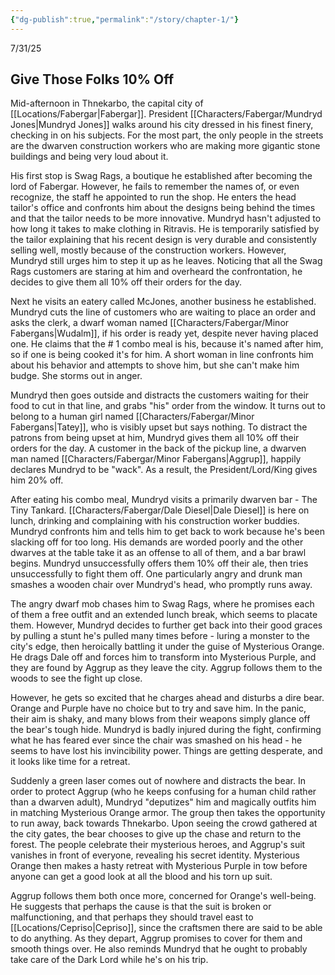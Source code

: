 ```yaml
---
{"dg-publish":true,"permalink":"/story/chapter-1/"}
---
```


7/31/25

## Give Those Folks 10% Off
Mid-afternoon in Thnekarbo, the capital city of [[Locations/Fabergar\|Fabergar]]. President [[Characters/Fabergar/Mundryd Jones\|Mundryd Jones]] walks around his city dressed in his finest finery, checking in on his subjects. For the most part, the only people in the streets are the dwarven construction workers who are making more gigantic stone buildings and being very loud about it.

His first stop is Swag Rags, a boutique he established after becoming the lord of Fabergar. However, he fails to remember the names of, or even recognize, the staff he appointed to run the shop. He enters the head tailor's office and confronts him about the designs being behind the times and that the tailor needs to be more innovative. Mundryd hasn't adjusted to how long it takes to make clothing in Ritravis. He is temporarily satisfied by the tailor explaining that his recent design is very durable and consistently selling well, mostly because of the construction workers. However, Mundryd still urges him to step it up as he leaves. Noticing that all the Swag Rags customers are staring at him and overheard the confrontation, he decides to give them all 10% off their orders for the day.

Next he visits an eatery called McJones, another business he established. Mundryd cuts the line of customers who are waiting to place an order and asks the clerk, a dwarf woman named [[Characters/Fabergar/Minor Fabergans\|Wudalm]], if his order is ready yet, despite never having placed one. He claims that the # 1 combo meal is his, because it's named after him, so if one is being cooked it's for him. A short woman in line confronts him about his behavior and attempts to shove him, but she can't make him budge. She storms out in anger.

Mundryd then goes outside and distracts the customers waiting for their food to cut in that line, and grabs "his" order from the window. It turns out to belong to a human girl named [[Characters/Fabergar/Minor Fabergans\|Tatey]], who is visibly upset but says nothing. To distract the patrons from being upset at him, Mundryd gives them all 10% off their orders for the day. A customer in the back of the pickup line, a dwarven man named [[Characters/Fabergar/Minor Fabergans\|Aggrup]], happily declares Mundryd to be "wack". As a result, the President/Lord/King gives him 20% off.

After eating his combo meal, Mundryd visits a primarily dwarven bar - The Tiny Tankard. [[Characters/Fabergar/Dale Diesel\|Dale Diesel]] is here on lunch, drinking and complaining with his construction worker buddies. Mundryd confronts him and tells him to get back to work because he's been slacking off for too long. His demands are worded poorly and the other dwarves at the table take it as an offense to all of them, and a bar brawl begins. Mundryd unsuccessfully offers them 10% off their ale, then tries unsuccessfully to fight them off. One particularly angry and drunk man smashes a wooden chair over Mundryd's head, who promptly runs away.

The angry dwarf mob chases him to Swag Rags, where he promises each of them a free outfit and an extended lunch break, which seems to placate them. However, Mundryd decides to further get back into their good graces by pulling a stunt he's pulled many times before - luring a monster to the city's edge, then heroically battling it under the guise of Mysterious Orange. He drags Dale off and forces him to transform into Mysterious Purple, and they are found by Aggrup as they leave the city. Aggrup follows them to the woods to see the fight up close.

However, he gets so excited that he charges ahead and disturbs a dire bear. Orange and Purple have no choice but to try and save him. In the panic, their aim is shaky, and many blows from their weapons simply glance off the bear's tough hide. Mundryd is badly injured during the fight, confirming what he has feared ever since the chair was smashed on his head - he seems to have lost his invincibility power. Things are getting desperate, and it looks like time for a retreat.

Suddenly a green laser comes out of nowhere and distracts the bear. In order to protect Aggrup (who he keeps confusing for a human child rather than a dwarven adult), Mundryd "deputizes" him and magically outfits him in matching Mysterious Orange armor. The group then takes the opportunity to run away, back towards Thnekarbo. Upon seeing the crowd gathered at the city gates, the bear chooses to give up the chase and return to the forest. The people celebrate their mysterious heroes, and Aggrup's suit vanishes in front of everyone, revealing his secret identity. Mysterious Orange then makes a hasty retreat with Mysterious Purple in tow before anyone can get a good look at all the blood and his torn up suit.

Aggrup follows them both once more, concerned for Orange's well-being. He suggests that perhaps the cause is that the suit is broken or malfunctioning, and that perhaps they should travel east to [[Locations/Cepriso\|Cepriso]], since the craftsmen there are said to be able to do anything. As they depart, Aggrup promises to cover for them and smooth things over. He also reminds Mundryd that he ought to probably take care of the Dark Lord while he's on his trip.